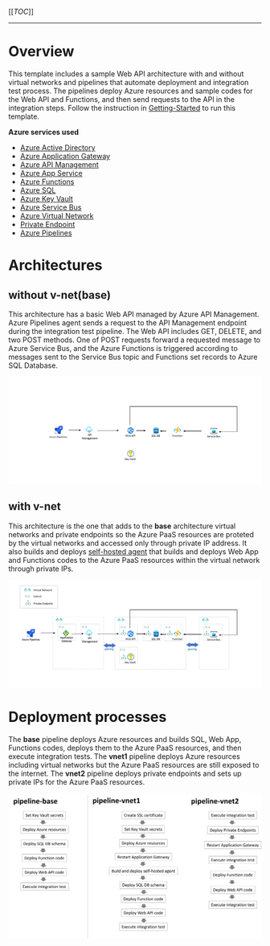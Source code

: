 [[_TOC_]]

---

# Overview
This template includes a sample Web API architecture with and without virtual networks and pipelines that automate deployment and integration test process. The pipelines deploy Azure resources and sample codes for the Web API and Functions, and then send requests to the API in the integration steps. Follow the instruction in [Getting-Started](./docs/Getting-started.md) to run this template.

**Azure services used**

- [Azure Active Directory](https://docs.microsoft.com/en-us/azure/active-directory/fundamentals/active-directory-whatis)
- [Azure Application Gateway](https://docs.microsoft.com/en-us/azure/application-gateway/overview)
- [Azure API Management](https://docs.microsoft.com/en-us/azure/api-management/api-management-key-concepts)
- [Azure App Service](https://docs.microsoft.com/en-us/azure/app-service/overview)
- [Azure Functions](https://docs.microsoft.com/en-us/azure/azure-functions/functions-overview)
- [Azure SQL](https://docs.microsoft.com/en-us/azure/azure-sql/azure-sql-iaas-vs-paas-what-is-overview)
- [Azure Key Vault](https://docs.microsoft.com/en-us/azure/key-vault/general/overview)
- [Azure Service Bus](https://docs.microsoft.com/en-us/azure/service-bus-messaging/service-bus-messaging-overview)
- [Azure Virtual Network](https://docs.microsoft.com/en-us/azure/virtual-network/virtual-networks-overview)
- [Private Endpoint](https://docs.microsoft.com/en-us/azure/private-link/private-endpoint-overview)
- [Azure Pipelines](https://docs.microsoft.com/en-us/azure/devops/pipelines/get-started/what-is-azure-pipelines)

# Architectures

## without v-net(base) 

This architecture has a basic Web API managed by Azure API Management. Azure Pipelines agent sends a request to the API Management endpoint during the integration test pipeline. The Web API includes GET, DELETE, and two POST methods. One of POST requests forward a requested message to Azure Service Bus, and the Azure Functions is triggered according to messages sent to the Service Bus topic and Functions set records to Azure SQL Database.

![architecture](./docs/images/architecture1.png)

## with v-net

This architecture is the one that adds to the **base** architecture virtual networks and private endpoints so the Azure PaaS resources are proteted by the virtual networks and accessed only through private IP address. It also builds and deploys [self-hosted agent](https://docs.microsoft.com/en-us/azure/devops/pipelines/agents/v2-linux) that builds and deploys Web App and Functions codes to the Azure PaaS resources within the virtual network through private IPs. 

![architecture](./docs/images/architecture2.png)

# Deployment processes

The **base** pipeline deploys Azure resources and builds SQL, Web App, Functions codes, deploys them to the Azure PaaS resources, and then execute integration tests. The **vnet1** pipeline deploys Azure resources including virtual networks but the Azure PaaS resources are still exposed to the internet. The **vnet2** pipeline deploys private endpoints and sets up private IPs for the Azure PaaS resources.

![architecture](./docs/images/process.png)